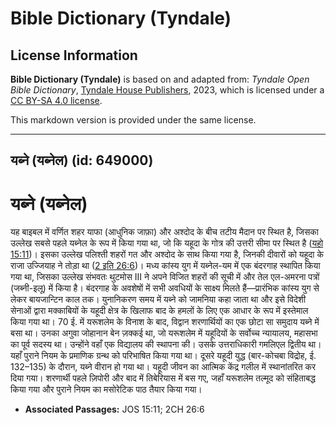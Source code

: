 # Bible Dictionary (Tyndale)

## License Information

**Bible Dictionary (Tyndale)** is based on and adapted from: _Tyndale Open Bible Dictionary_, [Tyndale House Publishers](https://tyndaleopenresources.com/), 2023, which is licensed under a [CC BY-SA 4.0 license](https://creativecommons.org/licenses/by-sa/4.0/legalcode.en).

This markdown version is provided under the same license.



--------------------------------

## यब्ने (यब्नेल) (id: 649000)

यब्ने (यब्नेल)
==============

यह बाइबल में वर्णित शहर याफा (आधुनिक जाफ़ा) और अश्दोद के बीच तटीय मैदान पर स्थित है, जिसका उल्लेख सबसे पहले यब्नेल के रूप में किया गया था, जो कि यहूदा के गोत्र की उत्तरी सीमा पर स्थित है ([यहो 15:11](https://ref.ly/Josh15:11))। इसका उल्लेख पलिश्ती शहरों गत और अश्दोद के साथ किया गया है, जिनकी दीवारों को यहूदा के राजा उज्जियाह ने तोड़ा था ([2 इति 26:6](https://ref.ly/2Chr26:6))। मध्य कांस्य युग में यब्नेल\-यम में एक बंदरगाह स्थापित किया गया था, जिसका उल्लेख संभवतः थुटमोस III ने अपने विजित शहरों की सूची में और तेल एल\-अमरना पत्रों (जब्नी\-इलू) में किया है। बंदरगाह के अवशेषों में सभी अवधियों के साक्ष्य मिलते हैं—प्रारंभिक कांस्य युग से लेकर बायजान्टिन काल तक। युनानिकरण समय में यब्ने को जामनिया कहा जाता था और इसे विदेशी सेनाओं द्वारा मक्काबियों के यहूदी क्षेत्र के खिलाफ बाद के हमलों के लिए एक आधार के रूप में इस्तेमाल किया गया था। 70 ई. में यरूशलेम के विनाश के बाद, विद्वान शरणार्थियों का एक छोटा सा समुदाय यब्ने में बसा था। उनका अगुवा जोहानान बेन ज़क्कई था, जो यरूशलेम में यहूदियों के सर्वोच्च न्यायालय, महासभा का पूर्व सदस्य था। उन्होंने वहाँ एक विद्यालय की स्थापना की। उसके उत्तराधिकारी गमलिएल द्वितीय था। यहाँ पुराने नियम के प्रमाणिक ग्रन्थ को परिभाषित किया गया था। दूसरे यहूदी युद्ध (बार\-कोचबा विद्रोह, ई. 132–135\) के दौरान, यब्ने वीरान हो गया था। यहूदी जीवन का आत्मिक केंद्र गलील में स्थानांतरित कर दिया गया। शरणार्थी पहले ज़िपोरी और बाद में तिबेरियास में बस गए, जहाँ यरूशलेम तल्मूद को संहिताबद्ध किया गया और पुराने नियम का मसोरेटिक पाठ तैयार किया गया।

* **Associated Passages:** JOS 15:11; 2CH 26:6

